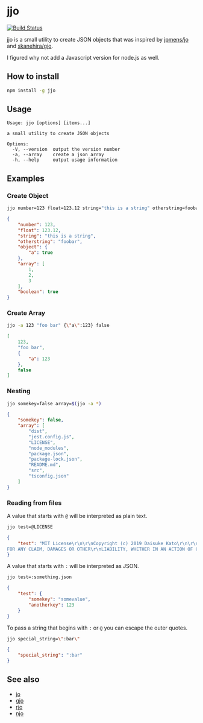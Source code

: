 # jjo
[![Build Status](https://travis-ci.org/memoryhole/jjo.svg?branch=master)](https://travis-ci.org/memoryhole/jjo)

jjo is a small utility to create JSON objects that was inspired by [jpmens/jo](https://github.com/jpmens/jo) and [skanehira/gjo](https://github.com/skanehira/gjo).

I figured why not add a Javascript version for node.js as well.

## How to install

```bash
npm install -g jjo
```

## Usage

```
Usage: jjo [options] [items...]

a small utility to create JSON objects

Options:
  -V, --version  output the version number
  -a, --array    create a json array
  -h, --help     output usage information
```

## Examples

### Create Object
```bash
jjo number=123 float=123.12 string="this is a string" otherstring=foobar object={\"a\":true} array=[1,2,3] boolean=true
```
```json
{
    "number": 123,
    "float": 123.12,
    "string": "this is a string",
    "otherstring": "foobar",
    "object": {
        "a": true
    },
    "array": [
        1,
        2,
        3
    ],
    "boolean": true
}
```

### Create Array
```bash
jjo -a 123 "foo bar" {\"a\":123} false
```
```json
[
    123,
    "foo bar",
    {
        "a": 123
    },
    false
]
```

### Nesting
```bash
jjo somekey=false array=$(jjo -a *)
```
```json
{
    "somekey": false,
    "array": [
        "dist",
        "jest.config.js",
        "LICENSE",
        "node_modules",
        "package.json",
        "package-lock.json",
        "README.md",
        "src",
        "tsconfig.json"
    ]
}
```

### Reading from files

A value that starts with ```@``` will be interpreted as plain text.


```bash
jjo test=@LICENSE
```
```json
{
    "test": "MIT License\r\n\r\nCopyright (c) 2019 Daisuke Kato\r\n\r\nPermission is hereby granted, free of charge, to any person obtaining a copy\r\nof this software and associated documentation files (the \"Software\"), to deal\r\nin the Software without restriction, including without limitation the rights\r\nto use, copy, modify, merge, publish, distribute, sublicense, and/or sell\r\ncopies of the Software, and to permit persons to whom the Software is\r\nfurnished to do so, subject to the following conditions:\r\n\r\nThe above copyright notice and this permission notice shall be included in all\r\ncopies or substantial portions of the Software.\r\n\r\nTHE SOFTWARE IS PROVIDED \"AS IS\", WITHOUT WARRANTY OF ANY KIND, EXPRESS OR\r\nIMPLIED, INCLUDING BUT NOT LIMITED TO THE WARRANTIES OF MERCHANTABILITY,\r\nFITNESS FOR A PARTICULAR PURPOSE AND NONINFRINGEMENT. IN NO EVENT SHALL THE\r\nAUTHORS OR COPYRIGHT HOLDERS BE LIABLE 
FOR ANY CLAIM, DAMAGES OR OTHER\r\nLIABILITY, WHETHER IN AN ACTION OF CONTRACT, TORT OR OTHERWISE, ARISING FROM,\r\nOUT OF OR IN CONNECTION WITH THE SOFTWARE OR THE USE OR OTHER DEALINGS IN THE\r\nSOFTWARE."
}
```

A value that starts with ```:``` will be interpreted as JSON.

```bash
jjo test=:something.json
```
```json
{
    "test": {
        "somekey": "somevalue",
        "anotherkey": 123
    }
}
```

To pass a string that begins with ```:``` or ```@``` you can escape the outer quotes.

```bash
jjo special_string=\":bar\"
```
```json
{
    "special_string": ":bar"
}
```

## See also
* [jo](https://github.com/jpmens/jo)
* [gjo](https://github.com/skanehira/gjo)
* [rjo](https://github.com/dskkato/rjo)
* [njo](https://github.com/hiroppy/njo)
